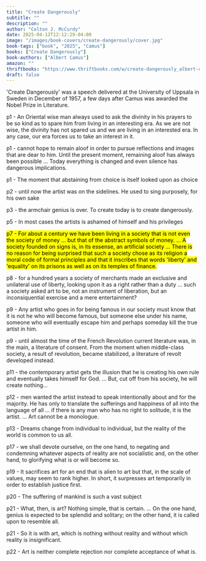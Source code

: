 ```yaml
---
title: "Create Dangerously"
subtitle: ""
description: ""
author: "Colton J. McCurdy"
date: 2025-04-12T12:12:29-04:00
image: "/images/book-covers/create-dangerously/cover.jpg"
book-tags: ["book", "2025", "Camus"]
books: ["Create Dangerously"]
book-authors: ["Albert Camus"]
amazon: ""
thriftbooks: "https://www.thriftbooks.com/w/create-dangerously_albert-camus/21412870/all-editions/"
draft: false
---
```


'Create Dangerously' was a speech delivered at the University of Uppsala in Sweden in December of 1957, a few days after Camus was awarded the Nobel Prize in Literature.

p1 - An Oriental wise man always used to ask the divinity in his prayers to be so kind as to spare him from living in an interesting era. As we are not wise, the divinity
has not spared us and we are living in an interested era. In any case, our era forces us to take an interest in it.

p1 - cannot hope to remain aloof in order to pursue reflections and images that are dear to him. Until the present moment,
remaining aloof has always been possible ... Today everything is changed and even silence has dangerous implications.

p1 - The moment that abstaining from choice is itself looked upon as choice

p2 - until now the artist was on the sidelines. He used to sing purposely, for his own sake

p3 - the armchair genius is over. To create today is to create dangerously.

p5 - In most cases the artists is ashamed of himself and his privileges

<mark>
p7 - For about a century we have been living in a society that is not even the society of money ... but that of the abstract symbols of money. ... A society founded on signs is,
in its essense, an artificial society ... There is no reason for being surprised that such a society chose as its
religion a moral code of formal principles and that it inscribes that words 'liberty' and 'equality'
on its prisons as well as on its temples of finance.
</mark>

p8 - for a hundred years a society of merchants made an exclusive and unilateral use of liberty, looking upon it as a right
rather than a duty ... such a society asked art to be, not an instrument of liberation, but an inconsiquential
exercise and a mere entertainment?

p9 - Any artist who goes in for being famous in our society must know that it is not he who will become famous, but someone else under his name, someone who will eventually
escape him and perhaps someday kill the true artist in him.

p9 - until almost the time of the French Revolution current literature was, in the main, a literature of consent. From the moment when middle-class
society, a result of revolution, became stabilized, a literature of revolt developed instead.

p11 - the contemporary artist gets the illusion that he is creating his own rule and eventually takes himself for God. ... But, cut off from his society, he will create nothing...

p12 - men wanted the artist instead to speak intentionally about and for the majority. He has only to translate the sufferings and happiness of all into the language of all ... if there is any man who has no right to solitude, it is the artist. ... Art cannot be a monologue.

p13 - Dreams change from individual to individual, but the reality of the world is common to us all.

p17 - we shall devote ourselve, on the one hand, to negating and condemning whatever aspects of reality are not socialistic and, on the other hand, to glorifying what is or will become so.

p19 - It sacrifices art for an end that is alien to art but that, in the scale of values, may seem to rank higher. In short, it surpresses art temporarily in order to establish justice first.

p20 - The suffering of mankind is such a vast subject

p21 - What, then, is art? Nothing simple, that is certain. ... On the one hand, genius is expected to be splendid and solitary; on the other hand, it is called upon to resemble all.

p21 - So it is with art, which is nothing without reality and without which reality is insignificant.

p22 - Art is neither complete rejection nor complete acceptance of what is.
